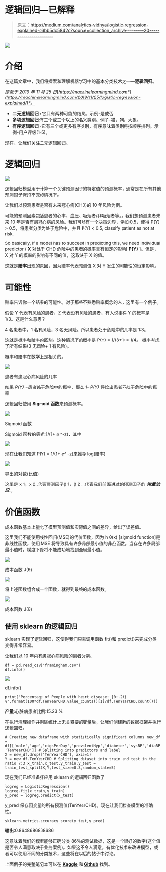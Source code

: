 # 逻辑回归—已解释

> 原文：<https://medium.com/analytics-vidhya/logistic-regression-explained-c6bb5dc5842c?source=collection_archive---------20----------------------->

![](img/08731abffb97cc95490b819ce0403261.png)

# 介绍

在这篇文章中，我们将探索和理解机器学习中的基本分类技术之一—**逻辑回归**。

*原载于 2019 年 11 月 25 日*[*https://machinelearningmind.com*](https://machinelearningmind.com/2019/11/25/logistic-regression-explained/)*。*

*   **二元逻辑回归 *:*** 它只有两种可能的结果。示例-是或否
*   **多项逻辑回归**:有三个或三个以上的名义类别。例子-猫，狗，大象。
*   **有序逻辑回归** -它有三个或更多有序类别，有序意味着类别将按顺序排列。示例-用户评级(1–5)。

现在，让我们关注二元逻辑回归。

# 逻辑回归

![](img/08a81167a8c5ea4f2323f0df2803eb32.png)

逻辑回归模型用于计算一个关键预测因子的特定值的预测概率，通常是在所有其他预测因子保持不变的情况下。

让我们以预测患者是否有未来冠心病(CHD)的 10 年风险为例。

可能的预测因素包括患者的心率、血压、吸烟者/非吸烟者等。。我们想预测患者未来 10 年是否有患冠心病的风险。我们可以有一个决策边界，例如:0.5，使得 P(Y) > 0.5，将患者分类为处于危险中，并且 P(Y) < 0.5, classify patient as not at risk.

So basically, if a model has to succeed in predicting this, we need individual predictor ( **X** 对处于 CHD 危险中的患者的概率具有恒定的影响[ **P(Y)** ]。但是，X 对 Y 的概率的影响有不同的值，这取决于 X 的值。

这就是**赔率**出现的原因，因为赔率代表预测值 X 对 Y 发生的可能性的恒定影响。

# 可能性

赔率告诉你一个结果的可能性。对于那些不熟悉赔率概念的人，这里有一个例子。

假设 Y 代表有风险的患者，Z 代表没有风险的患者，有人说事件 Y 的概率是 1/3。这是什么意思？

4 名患者中，1 名有风险，3 名无风险。所以患者处于危险中的几率是 1:3。

这就是概率和赔率的区别。这种情况下的概率是 P(Y) = 1/(3+1) = 1/4。
概率考虑了所有结果(3 无风险+ 1 有风险)。

概率和赔率在数学上是相关的。

![](img/10b41ba4a3f8f44cd47a72d498c7a2c1.png)

患者有患冠心病风险的几率

如果 *P(Y)* =患者处于危险中的概率，那么 1- *P(Y)* 将给出患者不处于危险中的概率

逻辑回归使用 **Sigmoid 函数**来预测概率。

![](img/fcc31aab40cd33b7527a7ae3e27807af.png)

Sigmoid 函数

Sigmoid 函数的等式:1/(1+ *e* ^-z)，其中

![](img/ed9c8b8169280c3a062f915ab5d0b910.png)

现在让我们知道 P(Y) = 1/(1+ *e^* -z)来推导 log(赔率)

![](img/559ba36691174d702b64d7dfe384269b.png)

导出的对数(比值)

这里是 x 1，x 2..代表预测因子β 1，β 2 …代表我们前面讲过的预测因子的 ***常量效应*** 。

# 价值函数

成本函数基本上量化了模型预测值和实际值之间的差异，给出了误差值。

这里我们不能使用线性回归(MSE)的代价函数，因为 h θ(x) [sigmoid function]是非线性函数，使用 MSE 将导致具有许多局部最小值的非凸函数。当存在许多局部最小值时，梯度下降将不能成功地找到全局最小值。

![](img/1a4d7d253c1fcc341891d5d86929dcf5.png)

成本函数 J(θ)

![](img/a16d3937d694306e8126bda6137c1146.png)

将上述函数组合成一个函数，就得到最终的成本函数。

![](img/27ede08b434b9af1bbc6894c9cb33554.png)

成本函数 J(θ)

## 使用 sklearn 的逻辑回归

sklearn 实现了逻辑回归，这使得我们只需调用函数 fit()和 predict()来完成分类变得非常容易。

让我们以 10 年内有患冠心病风险的患者为例。

```
df = pd.read_csv("framingham.csv") 
df.info()
```

![](img/25f27eb318f9807236e17013311d8d91.png)

df.info()

```
print("Percentage of People with heart disease: {0:.2f} %".format(100*df.TenYearCHD.value_counts()[1]/df.TenYearCHD.count()))
```

**产量**:心脏病患者比例:15.23 %

在执行清理操作并剔除统计上无关紧要的变量后，让我们创建新的数据框架并执行逻辑回归。

```
# Creating new dataframe with statistically significant columns new_df = df[['male','age','cigsPerDay','prevalentHyp','diabetes','sysBP','diaBP','BMI','heartRate','ed__2.0','ed__3.0','ed__4.0', 'TenYearCHD']] # Splitting into predictors and label 
X = new_df.drop(['TenYearCHD'], axis=1) 
Y = new_df.TenYearCHD # Splitting dataset into train and test in the ratio 7:3 x_train,x_test,y_train,y_test = train_test_split(X,Y,test_size=0.3,random_state=5)
```

现在我们已经准备好应用 sklearn 的逻辑回归函数了

```
logreg = LogisticRegression() 
logreg.fit(x_train,y_train) 
y_pred = logreg.predict(x_test)
```

y_pred 保存因变量的所有预测值(TenYearCHD)。现在让我们检查模型的准确性。

```
sklearn.metrics.accuracy_score(y_test,y_pred)
```

**输出**:0.8648686868686

这意味着我们的模型能够正确分类 86%的测试数据，这是一个很好的数字(这个值是否令人满意取决于业务案例)。如果这不令人满意，有优化技术来改进模型，或者可以使用不同的分类技术，这些将在以后的帖子中讨论。

上面例子的完整笔记本可以在 [**Kaggle**](https://www.kaggle.com/fahadanwar/logreg-smote) 和 [**Github**](https://github.com/fahadanwar10/ml-classification/tree/master/LogisticRegression) 找到。